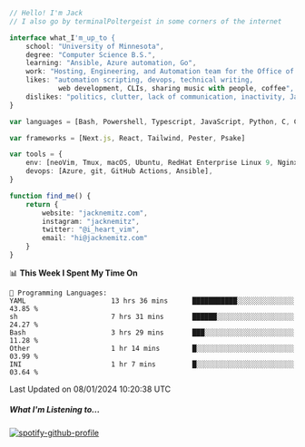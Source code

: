 ```typescript
// Hello! I'm Jack
// I also go by terminalPoltergeist in some corners of the internet

interface what_I'm_up_to {
    school: "University of Minnesota",
    degree: "Computer Science B.S.",
    learning: "Ansible, Azure automation, Go",
    work: "Hosting, Engineering, and Automation team for the Office of Information Technology at UMN",
    likes: "automation scripting, devops, technical writing,
            web development, CLIs, sharing music with people, coffee",
    dislikes: "politics, clutter, lack of communication, inactivity, Java",
}

var languages = [Bash, Powershell, Typescript, JavaScript, Python, C, C++]

var frameworks = [Next.js, React, Tailwind, Pester, Psake]

var tools = {
    env: [neoVim, Tmux, macOS, Ubuntu, RedHat Enterprise Linux 9, Nginx, DigitalOcean, Cloudflare],
    devops: [Azure, git, GitHub Actions, Ansible],
}

function find_me() {
    return {
        website: "jacknemitz.com",
        instagram: "jacknemitz",
        twitter: "@i_heart_vim",
        email: "hi@jacknemitz.com"
    }
}
```

<!--START_SECTION:waka-->
📊 **This Week I Spent My Time On** 

```text
💬 Programming Languages: 
YAML                     13 hrs 36 mins      ███████████░░░░░░░░░░░░░░   43.85 % 
sh                       7 hrs 31 mins       ██████░░░░░░░░░░░░░░░░░░░   24.27 % 
Bash                     3 hrs 29 mins       ███░░░░░░░░░░░░░░░░░░░░░░   11.28 % 
Other                    1 hr 14 mins        █░░░░░░░░░░░░░░░░░░░░░░░░   03.99 % 
INI                      1 hr 7 mins         █░░░░░░░░░░░░░░░░░░░░░░░░   03.64 % 
```


 Last Updated on 08/01/2024 10:20:38 UTC
<!--END_SECTION:waka-->

##### What I'm Listening to...

[![spotify-github-profile](https://spotify-github-profile.vercel.app/api/view?uid=jack.nemitz&cover_image=true&show_offline=true&bar_color=53b14f&bar_color_cover=false&background_color=121212FF)](https://spotify-github-profile.vercel.app/api/view?uid=jack.nemitz&redirect=true)

